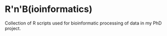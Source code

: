 # R'n'B(ioinformatics)

Collection of R scripts used for bioinformatic processing of data in my PhD project.

